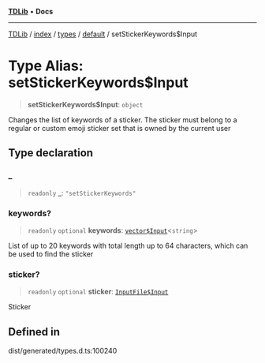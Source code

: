 [**TDLib**](../../../../../../README.md) • **Docs**

***

[TDLib](../../../../../../modules.md) / [index](../../../../../README.md) / [types](../../../README.md) / [default](../README.md) / setStickerKeywords$Input

# Type Alias: setStickerKeywords$Input

> **setStickerKeywords$Input**: `object`

Changes the list of keywords of a sticker. The sticker must belong to a regular or custom emoji sticker set that is owned by the current user

## Type declaration

### \_

> `readonly` **\_**: `"setStickerKeywords"`

### keywords?

> `readonly` `optional` **keywords**: [`vector$Input`](vector$Input.md)\<`string`\>

List of up to 20 keywords with total length up to 64 characters, which can be used to find the sticker

### sticker?

> `readonly` `optional` **sticker**: [`InputFile$Input`](InputFile$Input.md)

Sticker

## Defined in

dist/generated/types.d.ts:100240
